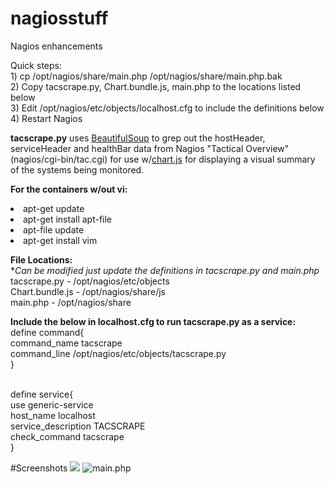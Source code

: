 # nagiosstuff
Nagios enhancements

Quick steps:
<br>1) cp /opt/nagios/share/main.php /opt/nagios/share/main.php.bak
<br>2) Copy tacscrape.py, Chart.bundle.js, main.php to the locations listed below
<br>3) Edit /opt/nagios/etc/objects/localhost.cfg to include the definitions below
<br>4) Restart Nagios

<b>tacscrape.py</b> uses <a href="https://www.crummy.com/software/BeautifulSoup/bs4/doc/">BeautifulSoup</a> to grep out the hostHeader, serviceHeader and healthBar data from Nagios "Tactical Overview" (nagios/cgi-bin/tac.cgi) for use w/<a href="http://www.chartjs.org">chart.js</a> for displaying a visual summary of the systems being monitored.

<b>For the containers w/out vi:</b>
<li>apt-get update
<li>apt-get install apt-file
<li>apt-file update
<li>apt-get install vim

<b>File Locations:</b>
  <br>*<i>Can be modified just update the definitions in tacscrape.py and main.php</i>
  <br>tacscrape.py - /opt/nagios/etc/objects
  <br>Chart.bundle.js - /opt/nagios/share/js
  <br>main.php - /opt/nagios/share
  
 <b>Include the below in localhost.cfg to run tacscrape.py as a service:</b>
<br>define command{
<br>command_name    tacscrape
<br>command_line    /opt/nagios/etc/objects/tacscrape.py
<br>}

<br>define service{
<br>use                 generic-service
<br>host_name           localhost
<br>service_description TACSCRAPE
<br>check_command       tacscrape
<br>}

#Screenshots
<img src="http://github.com/thinkitdata/nagiosstuff/main.php-1.png">
![main.php](https://github.com/thinkitdata/nagiosstuff/main.php-1.png)
